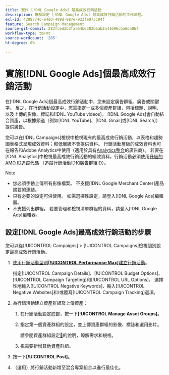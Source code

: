 ```yaml
---
title: 實作 [!DNL Google Ads] 最高成效行銷活動
description: 瞭解設定 [!DNL Google Ads] 最高成效行銷活動的工作流程。
exl-id: 4208774c-e4dd-499d-987e-933fe073c04f
feature: Search Campaign Management
source-git-commit: 283fced2b3faa64b6383b6ab2a41696cba0da06f
workflow-type: tm+mt
source-wordcount: '285'
ht-degree: 0%

---
```


# 實施[!DNL Google Ads]個最高成效行銷活動

在[!DNL Google Ads]個最高成效行銷活動中，您未設定廣告群組、廣告或關鍵字。 反之，在行銷活動設定中，您需指定一或多個資產群組，包括標題、說明、以及上傳的影像、標誌和[!DNL YouTube videos]。 [!DNL Google Ads]會自動結合資產，以根據頻道（例如[!DNL YouTube]、[!DNL Gmail]或[!DNL Search]）提供廣告。

您可以在[!DNL Campaigns]檢視中檢視現有的最高成效行銷活動，以表格和趨勢圖表格式呈現成效資料；較低層級不會提供資料。 行銷活動層級的成效資料也可在報告和Adobe Analytics中使用（適用於具有[Analytics整合](/help/integrations/analytics/overview.md)的廣告商）。 若要在[!DNL Analytics]中檢視最高成效行銷活動的績效資料，行銷活動必須使用[升級的AMO ID追蹤代碼](/help/integrations/analytics/ids.md#amo-id-formats) （追蹤行銷活動ID和廣告群組ID）。

>[!NOTE]
>
>* 您必須手動上傳所有影像檔案。 不支援[!DNL Google Merchant Center]產品摘要的連結。
>* 只有必要的設定可供使用。 如需選擇性設定，請登入[!DNL Google Ads]編輯器。
>* 不支援列出群組。 若要管理和檢視清單群組的資料，請登入[!DNL Google Ads]編輯器。

## 設定[!DNL Google Ads]最高成效行銷活動的步驟

您可以從[!UICONTROL Campaigns] > [!UICONTROL Campaigns]檢視個別設定最高成效行銷活動。

1. [使用行銷活動型別&#x200B;**[!UICONTROL Performance Max]**&#x200B;建立行銷活動](/help/search-social-commerce/campaign-management/campaigns/campaign-manage.md)。

   指定[!UICONTROL Campaign Details]、[!UICONTROL Budget Options]、[!UICONTROL Campaign Targeting]和[!UICONTROL URL Options]。 選擇性地輸入[!UICONTROL Negative Keywords]、輸入[!UICONTROL Negative Websites]和/或覆寫[!UICONTROL Campaign Tracking]選項。

1. 為行銷活動建立資產群組及上傳資產：

   1. 在行銷活動設定底部，按一下&#x200B;**[!UICONTROL Manage Asset Groups]**。

   1. 指定第一個資產群組的設定，並上傳資產群組的影像、標誌和選用影片。

      請參閱資產群組設定[&#128279;](/help/search-social-commerce/campaign-management/campaigns/campaign-settings-google.md)的說明，瞭解需求和規格。

   1. 視需要新增其他資產群組。

1. 按一下&#x200B;**[!UICONTROL Post]**。

1. （選用）將行銷活動新增至混合專案組合以進行最佳化。
